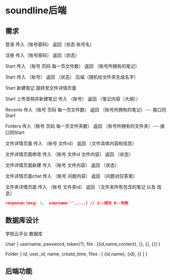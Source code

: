 # soundline后端

## 需求

登录 传入（账号密码） 返回（状态 账号名）

注册 传入（账号密码） 返回（状态）

Start 传入 （账号 页码 每一页文件数） 返回 （账号所拥有的笔记）

Start 传入 （账号） 返回 （状态） 后端（随机给文件夹生成名字）

Start 新建笔记 跳转至文件详情页面

Start 上传音频并新建笔记 传入 （账号） 返回 （笔记内容（大纲））

Recents 传入（账号 页码 每一页文件数） 返回 （账号所拥有的笔记）--- 接口同Start

Folders 传入（账号 页码 每一页文件夹数） 返回 （账号所拥有的文件夹）--- 接口同Start

文件详情页面 传入 （账号 文件id） 返回 （文件具体内容和信息）

文件详情页面修改 传入 （账号 文件id 文件内容） 返回 （状态）

文件详情页面新建 传入 （账号 文件内容） 返回 （状态）

文件详情页面chat 传入 （账号 问题内容） 返回 （问题对应答案）

文件夹详情页面 传入 （账号 文件夹id） 返回 （文件夹所有包含的笔记 以及 信息）



```json
response:{msg: 1,  username:'',....} // 1--成功 0--失败
```



## 数据库设计

学校云平台 数据库

User { username, password, token(?), file : [{id,name,content}, {}, {}, {}] }

Folder { id, user_id, name, create_time, files : [ {id,name}, {id}, {} ] }

## 后端功能
